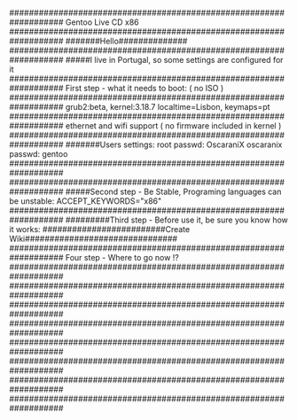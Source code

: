 ###################################################################
Gentoo Live CD x86
###################################################################
#######Hello##############
###################################################################
#####I live in Portugal, so some settings are configured for it 
###################################################################
First step - what it needs to boot: ( no ISO ) 
###################################################################
grub2:beta, 	kernel:3.18.7	localtime=Lisbon, 	keymaps=pt
###################################################################
ethernet and wifi support ( no firmware included in kernel )
###################################################################
#######Users settings:
root passwd: OscaraniX
oscaranix passwd: gentoo
###################################################################
###################################################################
#####Second step - Be Stable, Programing languages can be unstable:
ACCEPT_KEYWORDS="x86"
###################################################################
#########Third step - Before use it, be sure you know how it works:
#########################Create Wiki###############################
###################################################################
Four step - Where to go now !?
###################################################################
###################################################################
###################################################################
###################################################################
###################################################################
###################################################################
###################################################################
###################################################################
 
